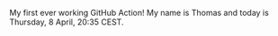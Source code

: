My first ever working GitHub Action!
My name is Thomas and today is Thursday, 8 April, 20:35 CEST. 
